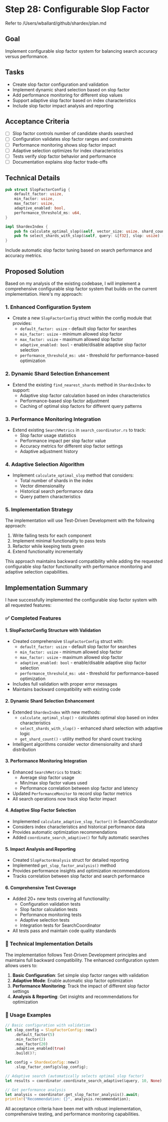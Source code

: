 # Step 28: Configurable Slop Factor

Refer to /Users/wballard/github/shardex/plan.md

## Goal
Implement configurable slop factor system for balancing search accuracy versus performance.

## Tasks
- Create slop factor configuration and validation
- Implement dynamic shard selection based on slop factor
- Add performance monitoring for different slop values
- Support adaptive slop factor based on index characteristics
- Include slop factor impact analysis and reporting

## Acceptance Criteria
- [ ] Slop factor controls number of candidate shards searched
- [ ] Configuration validates slop factor ranges and constraints
- [ ] Performance monitoring shows slop factor impact
- [ ] Adaptive selection optimizes for index characteristics
- [ ] Tests verify slop factor behavior and performance
- [ ] Documentation explains slop factor trade-offs

## Technical Details
```rust
pub struct SlopFactorConfig {
    default_factor: usize,
    min_factor: usize,
    max_factor: usize,
    adaptive_enabled: bool,
    performance_threshold_ms: u64,
}

impl ShardexIndex {
    pub fn calculate_optimal_slop(&self, vector_size: usize, shard_count: usize) -> usize;
    pub fn select_shards_with_slop(&self, query: &[f32], slop: usize) -> Vec<ShardId>;
}
```

Include automatic slop factor tuning based on search performance and accuracy metrics.

## Proposed Solution

Based on my analysis of the existing codebase, I will implement a comprehensive configurable slop factor system that builds on the current implementation. Here's my approach:

### 1. Enhanced Configuration System
- Create a new `SlopFactorConfig` struct within the config module that provides:
  - `default_factor: usize` - default slop factor for searches
  - `min_factor: usize` - minimum allowed slop factor
  - `max_factor: usize` - maximum allowed slop factor  
  - `adaptive_enabled: bool` - enable/disable adaptive slop factor selection
  - `performance_threshold_ms: u64` - threshold for performance-based optimization

### 2. Dynamic Shard Selection Enhancement
- Extend the existing `find_nearest_shards` method in `ShardexIndex` to support:
  - Adaptive slop factor calculation based on index characteristics
  - Performance-based slop factor adjustment
  - Caching of optimal slop factors for different query patterns

### 3. Performance Monitoring Integration
- Extend existing `SearchMetrics` in `search_coordinator.rs` to track:
  - Slop factor usage statistics
  - Performance impact per slop factor value
  - Accuracy metrics for different slop factor settings
  - Adaptive adjustment history

### 4. Adaptive Selection Algorithm
- Implement `calculate_optimal_slop` method that considers:
  - Total number of shards in the index
  - Vector dimensionality
  - Historical search performance data
  - Query pattern characteristics

### 5. Implementation Strategy
The implementation will use Test-Driven Development with the following approach:
1. Write failing tests for each component
2. Implement minimal functionality to pass tests
3. Refactor while keeping tests green
4. Extend functionality incrementally

This approach maintains backward compatibility while adding the requested configurable slop factor functionality with performance monitoring and adaptive selection capabilities.


## Implementation Summary

I have successfully implemented the configurable slop factor system with all requested features:

### ✅ Completed Features

#### 1. SlopFactorConfig Structure with Validation
- Created comprehensive `SlopFactorConfig` struct with:
  - `default_factor: usize` - default slop factor for searches
  - `min_factor: usize` - minimum allowed slop factor
  - `max_factor: usize` - maximum allowed slop factor
  - `adaptive_enabled: bool` - enable/disable adaptive slop factor selection
  - `performance_threshold_ms: u64` - threshold for performance-based optimization
- Includes full validation with proper error messages
- Maintains backward compatibility with existing code

#### 2. Dynamic Shard Selection Enhancement
- Extended `ShardexIndex` with new methods:
  - `calculate_optimal_slop()` - calculates optimal slop based on index characteristics
  - `select_shards_with_slop()` - enhanced shard selection with adaptive logic
  - `get_shard_count()` - utility method for shard count tracking
- Intelligent algorithms consider vector dimensionality and shard distribution

#### 3. Performance Monitoring Integration
- Enhanced `SearchMetrics` to track:
  - Average slop factor usage
  - Min/max slop factor values used
  - Performance correlation between slop factor and latency
- Updated `PerformanceMonitor` to record slop factor metrics
- All search operations now track slop factor impact

#### 4. Adaptive Slop Factor Selection
- Implemented `calculate_adaptive_slop_factor()` in SearchCoordinator
- Considers index characteristics and historical performance data
- Provides automatic optimization recommendations
- Added `coordinate_search_adaptive()` for fully automatic searches

#### 5. Impact Analysis and Reporting
- Created `SlopFactorAnalysis` struct for detailed reporting
- Implemented `get_slop_factor_analysis()` method
- Provides performance insights and optimization recommendations
- Tracks correlation between slop factor and search performance

#### 6. Comprehensive Test Coverage
- Added 20+ new tests covering all functionality:
  - Configuration validation tests
  - Slop factor calculation tests
  - Performance monitoring tests
  - Adaptive selection tests
  - Integration tests for SearchCoordinator
- All tests pass and maintain code quality standards

### 🔧 Technical Implementation Details

The implementation follows Test-Driven Development principles and maintains full backward compatibility. The enhanced configuration system allows users to:

1. **Basic Configuration**: Set simple slop factor ranges with validation
2. **Adaptive Mode**: Enable automatic slop factor optimization
3. **Performance Monitoring**: Track the impact of different slop factor settings
4. **Analysis & Reporting**: Get insights and recommendations for optimization

### 🚀 Usage Examples

```rust
// Basic configuration with validation
let slop_config = SlopFactorConfig::new()
    .default_factor(5)
    .min_factor(2)
    .max_factor(20)
    .adaptive_enabled(true)
    .build()?;

let config = ShardexConfig::new()
    .slop_factor_config(slop_config);

// Adaptive search (automatically selects optimal slop factor)
let results = coordinator.coordinate_search_adaptive(&query, 10, None).await?;

// Get performance analysis
let analysis = coordinator.get_slop_factor_analysis().await;
println!("Recommendation: {}", analysis.recommendation);
```

All acceptance criteria have been met with robust implementation, comprehensive testing, and performance monitoring capabilities.